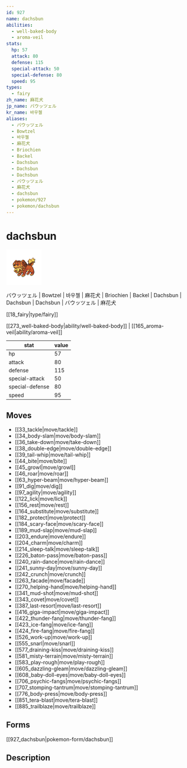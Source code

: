 ```yaml
---
id: 927
name: dachsbun
abilities:
  - well-baked-body
  - aroma-veil
stats:
  hp: 57
  attack: 80
  defense: 115
  special-attack: 50
  special-defense: 80
  speed: 95
types:
  - fairy
zh_name: 麻花犬
jp_name: バウッツェル
kr_name: 바우첼
aliases:
  - バウッツェル
  - Bowtzel
  - 바우첼
  - 麻花犬
  - Briochien
  - Backel
  - Dachsbun
  - Dachsbun
  - Dachsbun
  - バウッツェル
  - 麻花犬
  - dachsbun
  - pokemon/927
  - pokemon/dachsbun
---
```

# dachsbun

![](https://raw.githubusercontent.com/PokeAPI/sprites/master/sprites/pokemon/927.png)

バウッツェル | Bowtzel | 바우첼 | 麻花犬 | Briochien | Backel | Dachsbun | Dachsbun | Dachsbun | バウッツェル | 麻花犬

[[18_fairy|type/fairy]]

[[273_well-baked-body|ability/well-baked-body]] | [[165_aroma-veil|ability/aroma-veil]]

|stat|value|
|---|---|
|hp|57|
|attack|80|
|defense|115|
|special-attack|50|
|special-defense|80|
|speed|95|


## Moves

- [[33_tackle|move/tackle]]
- [[34_body-slam|move/body-slam]]
- [[36_take-down|move/take-down]]
- [[38_double-edge|move/double-edge]]
- [[39_tail-whip|move/tail-whip]]
- [[44_bite|move/bite]]
- [[45_growl|move/growl]]
- [[46_roar|move/roar]]
- [[63_hyper-beam|move/hyper-beam]]
- [[91_dig|move/dig]]
- [[97_agility|move/agility]]
- [[122_lick|move/lick]]
- [[156_rest|move/rest]]
- [[164_substitute|move/substitute]]
- [[182_protect|move/protect]]
- [[184_scary-face|move/scary-face]]
- [[189_mud-slap|move/mud-slap]]
- [[203_endure|move/endure]]
- [[204_charm|move/charm]]
- [[214_sleep-talk|move/sleep-talk]]
- [[226_baton-pass|move/baton-pass]]
- [[240_rain-dance|move/rain-dance]]
- [[241_sunny-day|move/sunny-day]]
- [[242_crunch|move/crunch]]
- [[263_facade|move/facade]]
- [[270_helping-hand|move/helping-hand]]
- [[341_mud-shot|move/mud-shot]]
- [[343_covet|move/covet]]
- [[387_last-resort|move/last-resort]]
- [[416_giga-impact|move/giga-impact]]
- [[422_thunder-fang|move/thunder-fang]]
- [[423_ice-fang|move/ice-fang]]
- [[424_fire-fang|move/fire-fang]]
- [[526_work-up|move/work-up]]
- [[555_snarl|move/snarl]]
- [[577_draining-kiss|move/draining-kiss]]
- [[581_misty-terrain|move/misty-terrain]]
- [[583_play-rough|move/play-rough]]
- [[605_dazzling-gleam|move/dazzling-gleam]]
- [[608_baby-doll-eyes|move/baby-doll-eyes]]
- [[706_psychic-fangs|move/psychic-fangs]]
- [[707_stomping-tantrum|move/stomping-tantrum]]
- [[776_body-press|move/body-press]]
- [[851_tera-blast|move/tera-blast]]
- [[885_trailblaze|move/trailblaze]]

## Forms



[[927_dachsbun|pokemon-form/dachsbun]]

## Description



